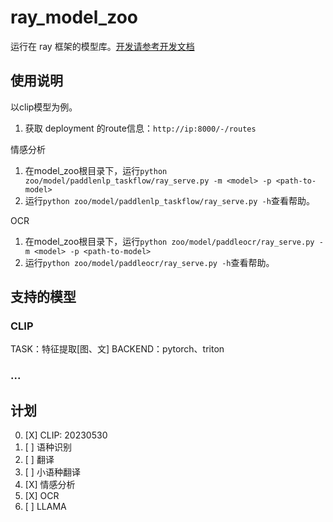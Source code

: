 # ray_model_zoo

运行在 ray 框架的模型库。[开发请参考开发文档](README_dev.md)

## 使用说明

以clip模型为例。

1. 获取 deployment 的route信息：`http://ip:8000/-/routes`

情感分析
1. 在model_zoo根目录下，运行`python zoo/model/paddlenlp_taskflow/ray_serve.py -m <model> -p <path-to-model>`
2. 运行`python zoo/model/paddlenlp_taskflow/ray_serve.py -h`查看帮助。

OCR
1. 在model_zoo根目录下，运行`python zoo/model/paddleocr/ray_serve.py -m <model> -p <path-to-model>`
2. 运行`python zoo/model/paddleocr/ray_serve.py -h`查看帮助。

## 支持的模型

### CLIP

TASK：特征提取[图、文]
BACKEND：pytorch、triton

### ...

## 计划

0. [X] CLIP: 20230530
1. [ ] 语种识别
2. [ ] 翻译
3. [ ] 小语种翻译
4. [X] 情感分析
5. [X] OCR
6. [ ] LLAMA